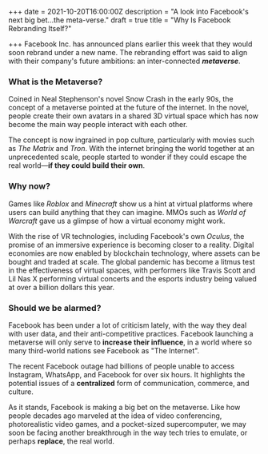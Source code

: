 +++
date = 2021-10-20T16:00:00Z
description = "A look into Facebook's next big bet...the meta-verse."
draft = true
title = "Why Is Facebook Rebranding Itself?"

+++
Facebook Inc. has announced plans earlier this week that they would soon rebrand under a new name. The rebranding effort was said to align with their company's future ambitions: an inter-connected _**metaverse**_.

### **What is the Metaverse?**

Coined in Neal Stephenson's novel Snow Crash in the early 90s, the concept of a metaverse pointed at the future of the internet. In the novel, people create their own avatars in a shared 3D virtual space which has now become the main way people interact with each other.

The concept is now ingrained in pop culture, particularly with movies such as _The Matrix_ and _Tron_. With the internet bringing the world together at an unprecedented scale, people started to wonder if they could escape the real world—**if they could build their own**.

### **Why now?**

Games like _Roblox_ and _Minecraft_ show us a hint at virtual platforms where users can build anything that they can imagine. MMOs such as _World of Warcraft_ gave us a glimpse of how a virtual economy might work.

With the rise of VR technologies, including Facebook's own _Oculus_, the promise of an immersive experience is becoming closer to a reality. Digital economies are now enabled by blockchain technology, where assets can be bought and traded at scale. The global pandemic has become a litmus test in the effectiveness of virtual spaces, with performers like Travis Scott and Lil Nas X performing virtual concerts and the esports industry being valued at over a billion dollars this year.

### **Should we be alarmed?**

Facebook has been under a lot of criticism lately, with the way they deal with user data, and their anti-competitive practices. Facebook launching a metaverse will only serve to **increase their influence**, in a world where so many third-world nations see Facebook as "The Internet".

The recent Facebook outage had billions of people unable to access Instagram, WhatsApp, and Facebook for over six hours. It highlights the potential issues of a **centralized** form of communication, commerce, and culture.

As it stands, Facebook is making a big bet on the metaverse. Like how people decades ago marveled at the idea of video conferencing, photorealistic video games, and a pocket-sized supercomputer, we may soon be facing another breakthrough in the way tech tries to emulate, or perhaps **replace**, the real world.